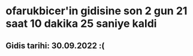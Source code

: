# ofarukbicer'in gidisine son 2 gun 21 saat 10 dakika 25 saniye kaldi

## Gidis tarihi: 30.09.2022 :(
